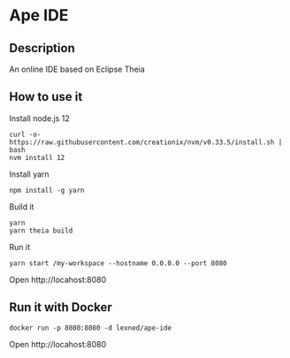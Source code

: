 # Ape IDE
## Description
An online IDE based on Eclipse Theia

## How to use it
Install node.js 12
```
curl -o- https://raw.githubusercontent.com/creationix/nvm/v0.33.5/install.sh | bash
nvm install 12
```

Install yarn
```
npm install -g yarn
```

Build it
```
yarn
yarn theia build
```

Run it
```
yarn start /my-workspace --hostname 0.0.0.0 --port 8080
```
Open http://locahost:8080
## Run it with Docker
```
docker run -p 8080:8080 -d lexned/ape-ide
```
Open http://locahost:8080